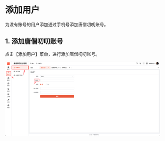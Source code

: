 # 添加用户

为没有账号的用户添加通过手机号添加唐僧叨叨账号。

## 1. 添加唐僧叨叨账号

点击【添加用户】菜单，进行添加唐僧叨叨账号。

![添加唐僧叨叨账号](./images/adduser-01.png)
